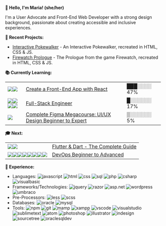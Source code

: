 **👋 Hello, I'm Maria! (she/her)**

I'm a User Advocate and Front-End Web Developer with a strong design background, passionate about creating accessible and inclusive experiences. 

**🔨 Recent Projects:**
- [Interactive Pokewalker](https://codepen.io/mariawarnes/pen/wvYRPEr) - An Interactive Pokewalker, recreated in HTML, CSS & JS.
- [Firewatch Prologue](https://codepen.io/mariawarnes/pen/KKxQLer) - The Prologue from the game Firewatch, recreated in HTML, CSS & JS.

**📚 Currently Learning:**
<table>
  <tr>
    <td><img src="https://img.shields.io/static/v1?logo=JavaScript&label=&message=JS&color=36465D&logoColor=AAA&style=flat-square"><img src="https://img.shields.io/static/v1?logo=react&label=&message=React&color=36465D&logoColor=AAA&style=flat-square"></td>
    <td><a href="https://www.codecademy.com/paths/build-web-apps-with-react">Create a Front-End App with React</a></td>
    <td>███░░░░ 47%</td>
  </tr>
  <tr>
    <td><img src="https://img.shields.io/static/v1?logo=redux&label=&message=Redux&color=36465D&logoColor=AAA&style=flat-square"><img src="https://img.shields.io/static/v1?logo=postgreSQL&label=&message=PostgreSQL&color=36465D&logoColor=AAA&style=flat-square"><img src="https://img.shields.io/static/v1?logo=nodedotjs&label=&message=NodeJS&color=36465D&logoColor=AAA&style=flat-square"><img src="https://img.shields.io/static/v1?logo=express&label=&message=Express.js&color=36465D&logoColor=AAA&style=flat-square"></td>
    <td><a href="https://www.codecademy.com/career-journey/full-stack-engineer">Full-Stack Engineer</a></td>
    <td>█░░░░░░ 17%</td>
  </tr>
  <tr>
    <td><img src="https://img.shields.io/static/v1?logo=figma&label=&message=Figma&color=36465D&logoColor=AAA&style=flat-square"></td>
    <td><a href="https://www.udemy.com/course/beginners-guide-to-prototyping-and-designing-using-figma/">Complete Figma Megacourse: UI/UX Design Beginner to Expert</a></td>
    <td>▒░░░░░░ 5%</td>
  </tr>
</table>


**🎓 Next:**
<table>
  <tr>
    <td><img src="https://img.shields.io/static/v1?logo=flutter&label=&message=Flutter&color=36465D&logoColor=AAA&style=flat-square"><img src="https://img.shields.io/static/v1?logo=dart&label=&message=Dart&color=36465D&logoColor=AAA&style=flat-square"></td>
    <td><a href="https://www.udemy.com/course/learn-flutter-dart-to-build-ios-android-apps">Flutter & Dart - The Complete Guide</a></td>
  </tr>
  <tr>
    <td><img src="https://img.shields.io/static/v1?logo=linux&label=&message=Linux&color=36465D&logoColor=AAA&style=flat-square"><img src="https://img.shields.io/static/v1?logo=amazonaws&label=&message=AWS&color=36465D&logoColor=AAA&style=flat-square"><img src="https://img.shields.io/static/v1?logo=nginx&label=&message=Nginx&color=36465D&logoColor=AAA&style=flat-square"><img src="https://img.shields.io/static/v1?logo=docker&label=&message=Docker&color=36465D&logoColor=AAA&style=flat-square"><img src="https://img.shields.io/static/v1?logo=jenkins&label=&message=Jenkins&color=36465D&logoColor=AAA&style=flat-square"><img src="https://img.shields.io/static/v1?logo=python&label=&message=Python&color=36465D&logoColor=AAA&style=flat-square"><img src="https://img.shields.io/static/v1?logo=ansible&label=&message=Ansible&color=36465D&logoColor=AAA&style=flat-square"><img src="https://img.shields.io/static/v1?logo=kubernetes&label=&message=Kubernetes&color=36465D&logoColor=AAA&style=flat-square"></td>
    <td><a href="https://www.udemy.com/course/decodingdevops">DevOps Beginner to Advanced</a></td>
  </tr>
</table>


**🚀 Experience:**
- Languages: ![javascript](https://img.shields.io/static/v1?logo=javascript&label=&message=JavaScript&color=36465D&logoColor=AAA&style=flat-square)
![html](https://img.shields.io/static/v1?logo=html5&label=&message=HTML&color=36465D&logoColor=AAA&style=flat-square&link=)
![css](https://img.shields.io/static/v1?logo=css3&label=&message=CSS&color=36465D&logoColor=AAA&style=flat-square&link=)
![sql](https://img.shields.io/static/v1?logo=microsoftsqlserver3&label=&message=SQL&color=36465D&logoColor=AAA&style=flat-square&link=)
![php](https://img.shields.io/static/v1?logo=php&label=&message=PHP&color=36465D&logoColor=AAA&style=flat-square&link=)
![csharp](https://img.shields.io/static/v1?logo=csharp&label=&message=C%23&color=36465D&logoColor=AAA&style=flat-square&link=)
![visualbasic](https://img.shields.io/static/v1?logo=microsoft&label=&message=Visual%20Basic%20%28%2ENet%29&color=36465D&logoColor=AAA&style=flat-square&link=)
- Frameworks/Technologies: ![jquery](https://img.shields.io/static/v1?logo=jquery&label=&message=jQuery&color=36465D&logoColor=AAA&style=flat-square&link=)
![razor](https://img.shields.io/static/v1?logo=dotnet&label=&message=Razor&color=36465D&logoColor=AAA&style=flat-square)
![asp.net](https://img.shields.io/static/v1?logo=dotnet&label=&message=ASP.Net&color=36465D&logoColor=AAA&style=flat-square&link=)
![wordpress](https://img.shields.io/static/v1?logo=wordpress&label=&message=WordPress&color=36465D&logoColor=AAA&style=flat-square)
![umbraco](https://img.shields.io/static/v1?logo=umbraco&label=&message=Umbraco&color=36465D&logoColor=AAA&style=flat-square)
- Pre-Processors: ![less](https://img.shields.io/static/v1?logo=less&label=&message=LESS&color=36465D&logoColor=AAA&style=flat-square&link=)
![scss](https://img.shields.io/static/v1?logo=sass&label=&message=SCSS&color=36465D&logoColor=AAA&style=flat-square&link=)
- Databases: ![oracle](https://img.shields.io/static/v1?logo=oracle&label=&message=Oracle&color=36465D&logoColor=AAA&style=flat-square&link=)
![mysql](https://img.shields.io/static/v1?logo=mysql&label=&message=MySQL&color=36465D&logoColor=AAA&style=flat-square&link=)
- Tools: ![npm](https://img.shields.io/static/v1?logo=npm&label=&message=npm&color=36465D&logoColor=AAA&style=flat-square)
![git](https://img.shields.io/static/v1?logo=git&label=&message=Git&color=36465D&logoColor=AAA&style=flat-square)
![mamp](https://img.shields.io/static/v1?logo=mamp&label=&message=MAMP&color=36465D&logoColor=AAA&style=flat-square)
![xampp](https://img.shields.io/static/v1?logo=xampp&label=&message=XAMPP&color=36465D&logoColor=AAA&style=flat-square)
![vscode](https://img.shields.io/static/v1?logo=visualstudiocode&label=&message=VSCode&color=36465D&logoColor=AAA&style=flat-square)
![visualstudio](https://img.shields.io/static/v1?logo=visualstudio&label=&message=Visual%20Studio&color=36465D&logoColor=AAA&style=flat-square)
![sublimetext](https://img.shields.io/static/v1?logo=sublimetext&label=&message=Sublime%20Text&color=36465D&logoColor=AAA&style=flat-square)
![atom](https://img.shields.io/static/v1?logo=atom&label=&message=Atom&color=36465D&logoColor=AAA&style=flat-square)
![photoshop](https://img.shields.io/static/v1?logo=adobe%20photoshop&label=&message=Photoshop&color=36465D&logoColor=AAA&style=flat-square)
![illustrator](https://img.shields.io/static/v1?logo=adobe%20illustrator&label=&message=Illustrator&color=36465D&logoColor=AAA&style=flat-square)
![indesign](https://img.shields.io/static/v1?logo=adobe%20indesign&label=&message=InDesign&color=36465D&logoColor=AAA&style=flat-square)
![sourcetree](https://img.shields.io/static/v1?logo=sourcetree&label=&message=Sourcetree&color=36465D&logoColor=AAA&style=flat-square)
![oraclesqldev](https://img.shields.io/static/v1?logo=oracle&label=&message=Oracle%20SQL%20Developer&color=36465D&logoColor=AAA&style=flat-square)
